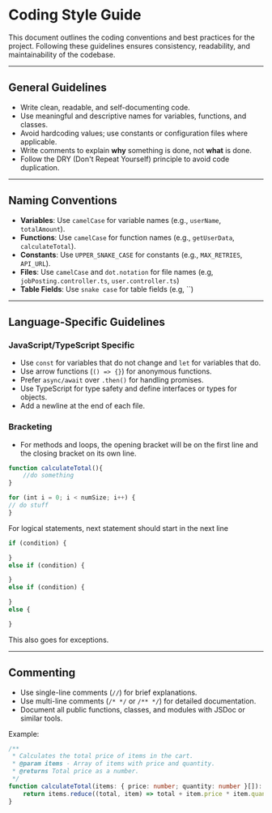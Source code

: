 # Coding Style Guide

This document outlines the coding conventions and best practices for the project. Following these guidelines ensures consistency, readability, and maintainability of the codebase.

---

## General Guidelines
- Write clean, readable, and self-documenting code.
- Use meaningful and descriptive names for variables, functions, and classes.
- Avoid hardcoding values; use constants or configuration files where applicable.
- Write comments to explain **why** something is done, not **what** is done.
- Follow the DRY (Don't Repeat Yourself) principle to avoid code duplication.

---

## Naming Conventions
- **Variables**: Use `camelCase` for variable names (e.g., `userName`, `totalAmount`).
- **Functions**: Use `camelCase` for function names (e.g., `getUserData`, `calculateTotal`).
- **Constants**: Use `UPPER_SNAKE_CASE` for constants (e.g., `MAX_RETRIES`, `API_URL`).
- **Files**: Use `camelCase` and `dot.notation` for file names (e.g, `jobPosting.controller.ts`, `user.controller.ts`)
- **Table Fields**: Use `snake case` for table fields (e.g, ``)

---

## Language-Specific Guidelines

### JavaScript/TypeScript Specific
- Use `const` for variables that do not change and `let` for variables that do.
- Use arrow functions (`() => {}`) for anonymous functions.
- Prefer `async/await` over `.then()` for handling promises.
- Use TypeScript for type safety and define interfaces or types for objects.
- Add a newline at the end of each file.

### Bracketing
- For methods and loops, the opening bracket will be on the first line and the closing bracket on its own line.

```typescript
function calculateTotal(){
    //do something
}
```

```typescript
for (int i = 0; i < numSize; i++) {
// do stuff
}
```

For logical statements, next statement should start in the next line

```typescript
if (condition) {

} 
else if (condition) {

} 
else if (condition) {

} 
else {

}
```
This also goes for exceptions.

---

## Commenting
- Use single-line comments (`//`) for brief explanations.
- Use multi-line comments (`/* */` or `/** */`) for detailed documentation.
- Document all public functions, classes, and modules with JSDoc or similar tools.

Example:
```typescript
/**
 * Calculates the total price of items in the cart.
 * @param items - Array of items with price and quantity.
 * @returns Total price as a number.
 */
function calculateTotal(items: { price: number; quantity: number }[]): number {
    return items.reduce((total, item) => total + item.price * item.quantity, 0);
}